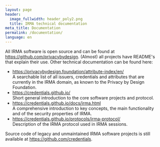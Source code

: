 ```yaml
---
layout: page
header:
  image_fullwidth: header_poly2.png
  title: IRMA technical documentation
meta_title: Documentation
permalink: /documentation/
language: en
---
```


All IRMA software is open source and can be found at <https://github.com/privacybydesign>. (Almost) all projects have README's that explain their use. Other technical documentation can be found here:

* <https://privacybydesign.foundation/attribute-index/en/>  
  A searchable list of all issuers, credentials and attributes that are currently in the IRMA domain, as known to the Privacy by Design Foundation.
* <https://credentials.github.io/>  
  Short general introduction to the core software projects and protocol.
* <https://credentials.github.io/docs/irma.html>  
  A comprehensive introduction to key concepts, the main functionality and of the security properties of IRMA.
* <https://credentials.github.io/protocols/irma-protocol/>  
  Description of the IRMA protocol used in IRMA sessions.

Source code of legacy and unmaintained IRMA software projects is still available at <https://github.com/credentials>.